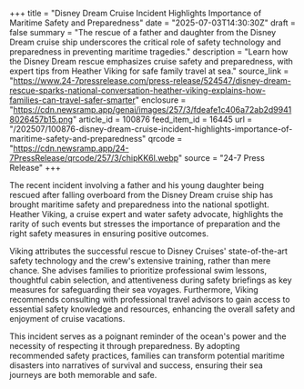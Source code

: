 +++
title = "Disney Dream Cruise Incident Highlights Importance of Maritime Safety and Preparedness"
date = "2025-07-03T14:30:30Z"
draft = false
summary = "The rescue of a father and daughter from the Disney Dream cruise ship underscores the critical role of safety technology and preparedness in preventing maritime tragedies."
description = "Learn how the Disney Dream rescue emphasizes cruise safety and preparedness, with expert tips from Heather Viking for safe family travel at sea."
source_link = "https://www.24-7pressrelease.com/press-release/524547/disney-dream-rescue-sparks-national-conversation-heather-viking-explains-how-families-can-travel-safer-smarter"
enclosure = "https://cdn.newsramp.app/genai/images/257/3/fdeafe1c406a72ab2d99418026457b15.png"
article_id = 100876
feed_item_id = 16445
url = "/202507/100876-disney-dream-cruise-incident-highlights-importance-of-maritime-safety-and-preparedness"
qrcode = "https://cdn.newsramp.app/24-7PressRelease/qrcode/257/3/chipKK6l.webp"
source = "24-7 Press Release"
+++

<p>The recent incident involving a father and his young daughter being rescued after falling overboard from the Disney Dream cruise ship has brought maritime safety and preparedness into the national spotlight. Heather Viking, a cruise expert and water safety advocate, highlights the rarity of such events but stresses the importance of preparation and the right safety measures in ensuring positive outcomes.</p><p>Viking attributes the successful rescue to Disney Cruises' state-of-the-art safety technology and the crew's extensive training, rather than mere chance. She advises families to prioritize professional swim lessons, thoughtful cabin selection, and attentiveness during safety briefings as key measures for safeguarding their sea voyages. Furthermore, Viking recommends consulting with professional travel advisors to gain access to essential safety knowledge and resources, enhancing the overall safety and enjoyment of cruise vacations.</p><p>This incident serves as a poignant reminder of the ocean's power and the necessity of respecting it through preparedness. By adopting recommended safety practices, families can transform potential maritime disasters into narratives of survival and success, ensuring their sea journeys are both memorable and safe.</p>